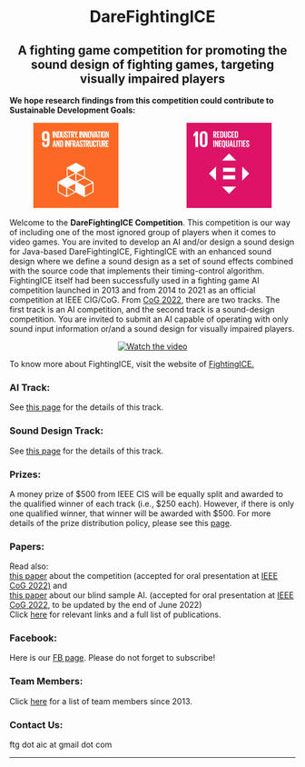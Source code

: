 # <div align="center" ><b>DareFightingICE </b></div>
## <div align="center"><b>A fighting game competition for promoting the sound design of fighting games, targeting visually impaired players</b></div>
**We hope research findings from this competition could contribute to Sustainable Development Goals:**
<p align="center">
<a href="https://sdgs.un.org/goals/goal9" target="_blank"><img src="E_GIF_09.gif" width="150" ></a> 
&emsp;&emsp;&emsp;&emsp;&emsp;&emsp;&emsp;&emsp;
<a href="https://sdgs.un.org/goals/goal10" target="_blank"><img src="E_GIF_10.gif" width="150" ></a>
</p>

Welcome to the <b>DareFightingICE Competition</b>. This competition is our way of including one of the most ignored group of players when it comes to video games. You are invited to develop an AI and/or design a sound design for Java-based DareFightingICE, FightingICE with an enhanced sound design where we define a sound design as a set of sound
effects combined with the source code that implements their timing-control algorithm. FightingICE itself had been successfully used in a fighting game AI competition launched in 2013 and from 2014 to 2021 as an official competition at IEEE CIG/CoG. From <a href="https://ieee-cog.org/2022/" target="_blank">CoG 2022</a>, there are two tracks. The first track is an AI competition, and the second track is a sound-design competition. You are invited to submit an AI capable of operating with only sound input information or/and a sound design for visually impaired players. 
<div align="center">

[![Watch the video](https://img.youtube.com/vi/IojUrlXibvk/0.jpg)](https://www.youtube.com/watch?v=IojUrlXibvk)

</div>

To know more about FightingICE, visit the website of <a href="https://www.ice.ci.ritsumei.ac.jp/~ftgaic/index.htm" target="_blank">FightingICE.</a>
<br>

### <b>AI Track:</b>
See <a href="https://tinyurl.com/DareFightingICE/AI" target="_blank">this page</a> for the details of this track.<br>

### <b>Sound Design Track:</b>
See <a href="https://tinyurl.com/DareFightingICE/Sound" target="_blank">this page</a> for the details of this track.<br>

### <b>Prizes:</b>
A money prize of $500 from IEEE CIS will be equally split and awarded to the qualified winner of each track (i.e., $250 each). However, if there is only one qualified winner, that winner will be awarded with $500. For more details of the prize distribution policy, please see this <a href="https://cis.ieee.org/images/files/Documents/competitions/prize-dist-policy.pdf" target="_blank">page</a>.

### <b>Papers:</b>
Read also:<br>
<a href="https://arxiv.org/abs/2203.01556" target="_blank">this paper</a> about the competition (accepted for oral presentation at <a href="https://ieee-cog.org/2022/" target="_blank">IEEE CoG 2022)</a> and<br>
<a href="https://arxiv.org/abs/2205.07444" target="_blank">this paper</a> about our blind sample AI. (accepted for oral presentation at <a href="https://ieee-cog.org/2022/" target="_blank">IEEE CoG 2022</a>, to be updated by the end of June 2022) 
<br>
Click [here](https://www.ice.ci.ritsumei.ac.jp/~ftgaic/index-4.html) for relevant links and a full list of publications. 

### <b>Facebook:</b>
Here is our <a href="https://www.facebook.com/ftg.aic" target="_blank">FB page</a>. Please do not forget to subscribe!<br>

### <b>Team Members:</b>
Click [here](https://www.ice.ci.ritsumei.ac.jp/~ftgaic/index-5.html) for a list of team members since 2013.

### <b>Contact Us:</b>
ftg dot aic at gmail dot com 

---
